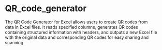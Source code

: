 # QR_code_generator
The QR Code Generator for Excel allows users to create QR codes from data in Excel files. It reads specified columns, generates QR codes containing structured information with headers, and outputs a new Excel file with the original data and corresponding QR codes for easy sharing and scanning.
